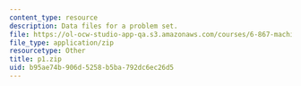```yaml
---
content_type: resource
description: Data files for a problem set.
file: https://ol-ocw-studio-app-qa.s3.amazonaws.com/courses/6-867-machine-learning-fall-2006/b95ae74b906d5258b5ba792dc6ec26d5_p1.zip
file_type: application/zip
resourcetype: Other
title: p1.zip
uid: b95ae74b-906d-5258-b5ba-792dc6ec26d5
---
```

